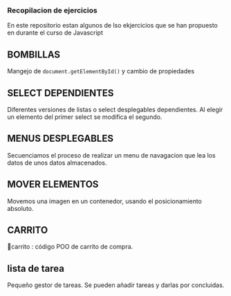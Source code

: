 ### Recopilacion de  ejercicios 
En este repositorio estan algunos de lso ekjercicios que se han propuesto en durante el curso de Javascript

## BOMBILLAS
Mangejo de ```document.getElementById()``` y cambio de propiedades

## SELECT DEPENDIENTES
Diferentes versiones de listas o select  desplegables dependientes. Al elegir un elemento del primer select se modifica el segundo.

## MENUS DESPLEGABLES 
Secuenciamos el proceso de realizar un menu de navagacion que lea los datos de unos datos almacenados.

##  MOVER ELEMENTOS
Movemos una imagen en un contenedor, usando el posicionamiento absoluto.

## CARRITO
📂carrito : código POO de carrito de compra.

## lista de tarea
Pequeño gestor de tareas. Se pueden añadir tareas y darlas por concluidas.








